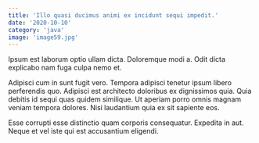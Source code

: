 ```yaml
---
title: 'Illo quasi ducimus animi ex incidunt sequi impedit.'
date: '2020-10-10'
category: 'java'
image: 'image59.jpg'
---
```


Ipsum est laborum optio ullam dicta. Doloremque modi a. Odit dicta explicabo nam fuga culpa nemo et.
 Adipisci cum in sunt fugit vero. Tempora adipisci tenetur ipsum libero perferendis quo. Adipisci est architecto doloribus ex dignissimos quia. Quia debitis id sequi quas quidem similique. Ut aperiam porro omnis magnam veniam tempora dolores. Nisi laudantium quia ex sit sapiente eos.
 Esse corrupti esse distinctio quam corporis consequatur. Expedita in aut. Neque et vel iste qui est accusantium eligendi.
